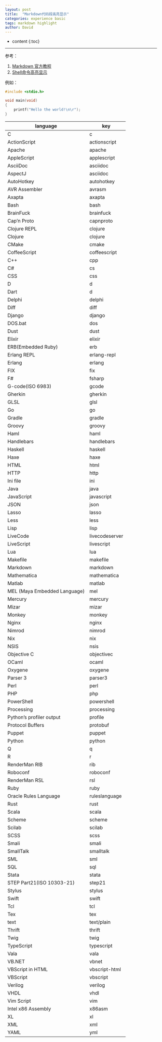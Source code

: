 ```yaml
---
layout: post
title:  "Markdown代码段高亮显示"
categories: experience basic
tags: markdown highlight
author: David
---
```


* content
{:toc}

---
参考：
1. [Markdown 官方教程](https://markdown.com.cn/basic-syntax/)
2. [Shell命令高亮显示](https://www.jianshu.com/p/05c41cf1a7c4)

例如：
```c
#include <stdio.h>

void main(void)
{
    printf("Hello the world!\n\r");
}
```

| language | key |
|-|-|
| C |	c |
| ActionScript | actionscript |
| Apache |	apache |
| AppleScript |	applescript |
| AsciiDoc |	asciidoc |
| AspectJ |	asciidoc |
| AutoHotkey |	autohotkey |
| AVR Assembler |	avrasm |
| Axapta |	axapta |
| Bash |	bash |
| BrainFuck |	brainfuck |
| Cap’n Proto |	capnproto |
| Clojure REPL |	clojure |
| Clojure |	clojure |
| CMake |	cmake |
| CoffeeScript |	coffeescript |
| C++ |	cpp |
| C# |	cs |
| CSS |	css |
| D |	d |
| Dart |	d |
| Delphi |	delphi |
| Diff |	diff |
| Django |	django |
| DOS.bat |	dos |
| Dust |	dust |
| Elixir |	elixir |
| ERB(Embedded Ruby) |	erb |
| Erlang REPL |	erlang-repl |
| Erlang |	erlang |
| FIX |	fix |
| F# |	fsharp |
| G-code(ISO 6983) |	gcode |
| Gherkin |	gherkin |
| GLSL |	glsl |
| Go |	go |
| Gradle |	gradle |
| Groovy |	groovy |
| Haml |	haml |
| Handlebars |	handlebars |
| Haskell |	haskell |
| Haxe |	haxe |
| HTML |	html |
| HTTP |	http |
| Ini file |	ini |
| Java |	java |
| JavaScript |	javascript |
| JSON |	json |
| Lasso |	lasso |
| Less |	less |
| Lisp |	lisp |
| LiveCode |	livecodeserver |
| LiveScript |	livescript |
| Lua |	lua |
| Makefile |	makefile |
| Markdown |	markdown |
| Mathematica |	mathematica |
| Matlab |	matlab |
| MEL (Maya Embedded Language) |	mel |
| Mercury |	mercury |
| Mizar |	mizar |
| Monkey |	monkey |
| Nginx |	nginx |
| Nimrod |	nimrod |
| Nix |	nix |
| NSIS |	nsis |
| Objective C |	objectivec |
| OCaml |	ocaml |
| Oxygene |	oxygene |
| Parser 3 |	parser3 |
| Perl |	perl |
| PHP |	php |
| PowerShell |	powershell |
| Processing |	processing |
| Python’s profiler output |	profile |
| Protocol Buffers |	protobuf |
| Puppet |	puppet |
| Python |	python |
| Q |	q |
| R |	r |
| RenderMan RIB |	rib |
| Roboconf |	roboconf |
| RenderMan RSL |	rsl |
| Ruby |	ruby |
| Oracle Rules Language |	ruleslanguage |
| Rust |	rust |
| Scala |	scala |
| Scheme |	scheme |
| Scilab |	scilab |
| SCSS |	scss |
| Smali |	smali |
| SmallTalk |	smalltalk |
| SML |	sml |
| SQL |	sql |
| Stata |	stata |
| STEP Part21(ISO 10303-21) |	step21 |
| Stylus |	stylus |
| Swift |	swift |
| Tcl |	tcl |
| Tex |	tex |
| text |	text/plain |
| Thrift |	thrift |
| Twig |	twig |
| TypeScript |	typescript |
| Vala |	vala |
| VB.NET |	vbnet |
| VBScript in HTML |	vbscript-html |
| VBScript |	vbscript |
| Verilog |	verilog |
| VHDL |	vhdl |
| Vim Script |	vim |
| Intel x86 Assembly |	x86asm |
| XL |	xl |
| XML |	xml |
| YAML |	yml |
